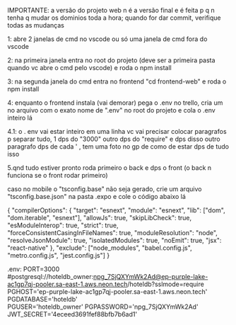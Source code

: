 IMPORTANTE: a versão do projeto web n é a versão final e é feita p q n tenha q mudar os dominios toda a hora;
quando for dar commit, verifique todas as mudanças

1: abre 2 janelas de cmd no vscode ou só uma janela de cmd fora do vscode

2: na primeira janela entra no root do projeto (deve ser a primeira pasta quando vc abre o cmd pelo vscode) e roda o npm install

3: na segunda janela do cmd entra no frontend "cd frontend-web" e roda o npm install

4: enquanto o frontend instala (vai demorar) pega o .env no trello, cria um no arquivo com o exato nome de ".env" no root do projeto e cola o .env inteiro lá

4.1: o . env vai estar inteiro em uma linha  vc vai precisar colocar paragrafos p separar tudo, 1 dps do "3000" outro dps do "require" e dps disso outro paragrafo dps de cada ' , tem uma foto no gp de como de estar dps de tudo isso

5.qnd tudo estiver pronto roda primeiro o back e dps o front (o back n funciona se o front rodar primeiro)

caso no mobile o "tsconfig.base" não seja gerado, crie um arquivo "tsconfig.base.json" na pasta .expo e cole o código abaixo lá

{
  "compilerOptions": {
    "target": "esnext",
    "module": "esnext",
    "lib": ["dom", "dom.iterable", "esnext"],
    "allowJs": true,
    "skipLibCheck": true,
    "esModuleInterop": true,
    "strict": true,
    "forceConsistentCasingInFileNames": true,
    "moduleResolution": "node",
    "resolveJsonModule": true,
    "isolatedModules": true,
    "noEmit": true,
    "jsx": "react-native"
  },
  "exclude": ["node_modules", "babel.config.js", "metro.config.js", "jest.config.js"]
}

.env: 
PORT=3000   
#postgresql://hoteldb_owner:npg_7SjQXYmWk2Ad@ep-purple-lake-ac1gp7qj-pooler.sa-east-1.aws.neon.tech/hoteldb?sslmode=require   PGHOST='ep-purple-lake-ac1gp7qj-pooler.sa-east-1.aws.neon.tech'  
PGDATABASE='hoteldb'  
PGUSER='hoteldb_owner' 
PGPASSWORD='npg_7SjQXYmWk2Ad' 
JWT_SECRET='4eceed3691fef88bfb7b6ad1'